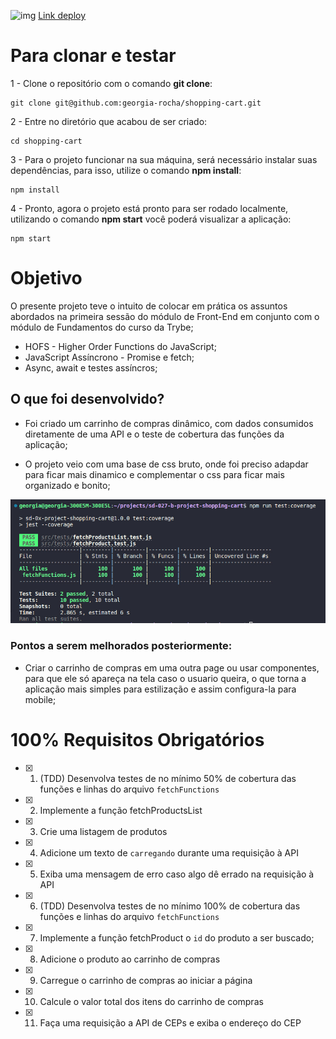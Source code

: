 ![img](shoppingCart.gif)
[Link deploy](https://georgia-rocha.github.io/shopping-cart/)
# Para clonar e testar

1 - Clone o repositório com o comando **git clone**:

```
git clone git@github.com:georgia-rocha/shopping-cart.git
```

2 - Entre no diretório que acabou de ser criado:

```
cd shopping-cart
```

3 - Para o projeto funcionar na sua máquina, será necessário instalar suas dependências, para isso, utilize o comando **npm install**:

```
npm install
```

4 - Pronto, agora o projeto está pronto para ser rodado localmente, utilizando o comando **npm start** você poderá visualizar a aplicação:

```
npm start
```

# Objetivo

O presente projeto teve o intuito de colocar em prática os assuntos abordados na primeira sessão do módulo de Front-End em conjunto com o módulo de Fundamentos do curso da Trybe;

* HOFS - Higher Order Functions do JavaScript;
* JavaScript Assíncrono - Promise e fetch;
* Async, await e testes assíncros;

## O que foi desenvolvido?

* Foi criado um carrinho de compras dinâmico, com dados consumidos diretamente de uma API e o teste de cobertura das funções da aplicação;
  
* O projeto veio com uma base de css bruto, onde foi preciso adapdar para ficar mais dinamico e complementar o css para ficar mais organizado e bonito;

![img](tests.jpeg)

### Pontos a serem melhorados posteriormente:
  
  * Criar o carrinho de compras em uma outra page ou usar componentes, para que ele só apareça na tela caso o usuario queira, o que torna a aplicação mais simples para estilização e assim configura-la para mobile;
  

# 100% Requisitos Obrigatórios

- [x] 1. (TDD) Desenvolva testes de no mínimo 50% de cobertura das funções e linhas do arquivo `fetchFunctions`

- [x] 2. Implemente a função fetchProductsList

- [x] 3. Crie uma listagem de produtos

- [x] 4. Adicione um texto de `carregando` durante uma requisição à API

- [x] 5. Exiba uma mensagem de erro caso algo dê errado na requisição à API

- [x] 6. (TDD) Desenvolva testes de no mínimo 100% de cobertura das funções e linhas do arquivo `fetchFunctions`

- [x] 7. Implemente a função fetchProduct
o `id` do produto a ser buscado;

- [x] 8. Adicione o produto ao carrinho de compras

- [x] 9. Carregue o carrinho de compras ao iniciar a página

- [x] 10. Calcule o valor total dos itens do carrinho de compras

- [x] 11. Faça uma requisição a API de CEPs e exiba o endereço do CEP
